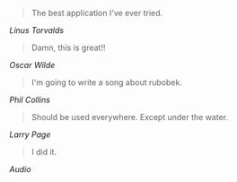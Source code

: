 > The best application I've ever tried.

_Linus Torvalds_


> Damn, this is great!!

_Oscar Wilde_


> I'm going to write a song about rubobek.

_Phil Collins_


> Should be used everywhere. Except under the water.

_Larry Page_


> I did it.

_Audio_
